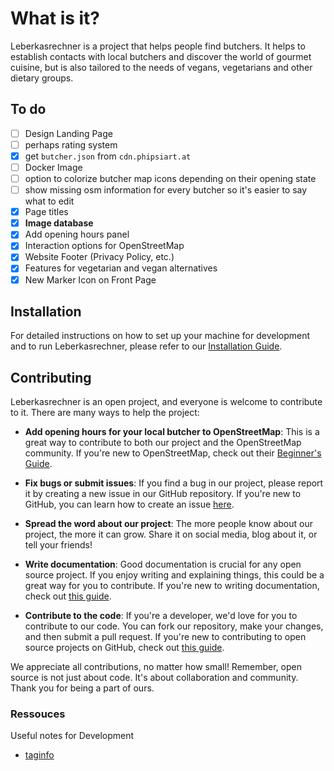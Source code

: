# What is it?
Leberkasrechner is a project that helps people find butchers.
It helps to establish contacts with local butchers and discover the world of gourmet cuisine, but is also tailored to the needs of vegans, vegetarians and other dietary groups.

## To do

- [ ] Design Landing Page
- [ ] perhaps rating system
- [x] get `butcher.json` from `cdn.phipsiart.at`
- [ ] Docker Image
- [ ] option to colorize butcher map icons depending on their opening state
- [ ] show missing osm information for every butcher so it's easier to say what to edit
- [x] Page titles
- [x] **Image database**
- [x] Add opening hours panel
- [x] Interaction options for OpenStreetMap
- [x] Website Footer (Privacy Policy, etc.)
- [x] Features for vegetarian and vegan alternatives
- [x] New Marker Icon on Front Page

## Installation

For detailed instructions on how to set up your machine for development and to run Leberkasrechner, please refer to our [Installation Guide](https://github.com/Leberkasrechner/Leberkasrechner/blob/main/docs/Installation.md).

## Contributing

Leberkasrechner is an open project, and everyone is welcome to contribute to it. There are many ways to help the project:

- **Add opening hours for your local butcher to OpenStreetMap**: This is a great way to contribute to both our project and the OpenStreetMap community. If you're new to OpenStreetMap, check out their [Beginner's Guide](https://learnosm.org/de/).

- **Fix bugs or submit issues**: If you find a bug in our project, please report it by creating a new issue in our GitHub repository. If you're new to GitHub, you can learn how to create an issue [here](https://docs.github.com/en/issues/tracking-your-work-with-issues/creating-an-issue).

- **Spread the word about our project**: The more people know about our project, the more it can grow. Share it on social media, blog about it, or tell your friends!

- **Write documentation**: Good documentation is crucial for any open source project. If you enjoy writing and explaining things, this could be a great way for you to contribute. If you're new to writing documentation, check out [this guide](https://docs.github.com/en/get-started/writing-on-github/getting-started-with-writing-and-formatting-on-github).

- **Contribute to the code**: If you're a developer, we'd love for you to contribute to our code. You can fork our repository, make your changes, and then submit a pull request. If you're new to contributing to open source projects on GitHub, check out [this guide](https://opensource.guide/how-to-contribute/).

We appreciate all contributions, no matter how small! Remember, open source is not just about code. It's about collaboration and community. Thank you for being a part of ours.

### Ressouces

Useful notes for Development

- [taginfo](https://taginfo.openstreetmap.org/tags/shop=butcher#combinations)
